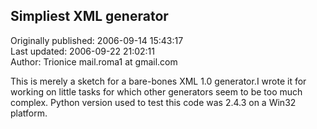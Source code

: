 ## Simpliest XML generator  
Originally published: 2006-09-14 15:43:17  
Last updated: 2006-09-22 21:02:11  
Author: Trionice mail.roma1 at gmail.com  
  
This is merely a sketch for a bare-bones XML 1.0 generator.I wrote it for working on little tasks for which other generators seem to be too much complex.
Python version used to test this code was 2.4.3 on a Win32 platform.